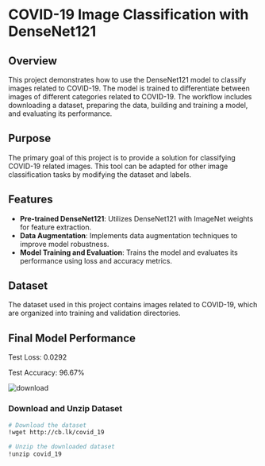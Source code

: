 # COVID-19 Image Classification with DenseNet121

## Overview

This project demonstrates how to use the DenseNet121 model to classify images related to COVID-19. The model is trained to differentiate between images of different categories related to COVID-19. The workflow includes downloading a dataset, preparing the data, building and training a model, and evaluating its performance.


## Purpose

The primary goal of this project is to provide a solution for classifying COVID-19 related images. This tool can be adapted for other image classification tasks by modifying the dataset and labels.

## Features

- **Pre-trained DenseNet121**: Utilizes DenseNet121 with ImageNet weights for feature extraction.
- **Data Augmentation**: Implements data augmentation techniques to improve model robustness.
- **Model Training and Evaluation**: Trains the model and evaluates its performance using loss and accuracy metrics.

## Dataset

The dataset used in this project contains images related to COVID-19, which are organized into training and validation directories.


## Final Model Performance

Test Loss: 0.0292

Test Accuracy: 96.67%


![download](https://github.com/user-attachments/assets/952b848e-d91e-4634-b95d-ae83ec4dc88e)



### Download and Unzip Dataset

```bash
# Download the dataset
!wget http://cb.lk/covid_19

# Unzip the downloaded dataset
!unzip covid_19
